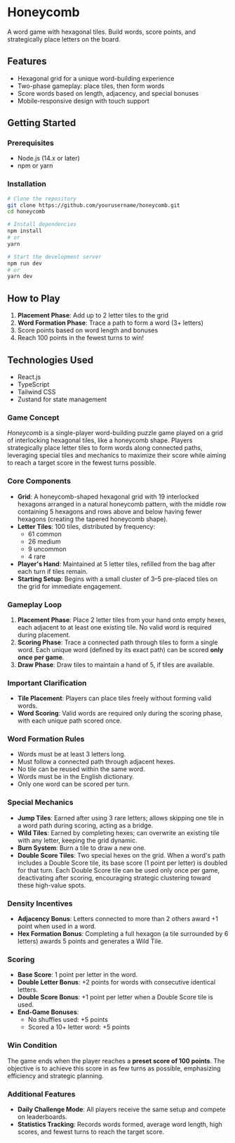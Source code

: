 # Honeycomb

A word game with hexagonal tiles. Build words, score points, and strategically place letters on the board.

## Features

- Hexagonal grid for a unique word-building experience
- Two-phase gameplay: place tiles, then form words
- Score words based on length, adjacency, and special bonuses
- Mobile-responsive design with touch support

## Getting Started

### Prerequisites

- Node.js (14.x or later)
- npm or yarn

### Installation

```bash
# Clone the repository
git clone https://github.com/yourusername/honeycomb.git
cd honeycomb

# Install dependencies
npm install
# or
yarn

# Start the development server
npm run dev
# or
yarn dev
```

## How to Play

1. **Placement Phase**: Add up to 2 letter tiles to the grid
2. **Word Formation Phase**: Trace a path to form a word (3+ letters)
3. Score points based on word length and bonuses
4. Reach 100 points in the fewest turns to win!

## Technologies Used

- React.js
- TypeScript
- Tailwind CSS
- Zustand for state management

### Game Concept
*Honeycomb* is a single-player word-building puzzle game played on a grid of interlocking hexagonal tiles, like a honeycomb shape. Players strategically place letter tiles to form words along connected paths, leveraging special tiles and mechanics to maximize their score while aiming to reach a target score in the fewest turns possible.

### Core Components
- **Grid**: A honeycomb-shaped hexagonal grid with 19 interlocked hexagons arranged in a natural honeycomb pattern, with the middle row containing 5 hexagons and rows above and below having fewer hexagons (creating the tapered honeycomb shape).
- **Letter Tiles**: 100 tiles, distributed by frequency:
    - 61 common
    - 26 medium
    - 9 uncommon
    - 4 rare
- **Player's Hand**: Maintained at 5 letter tiles, refilled from the bag after each turn if tiles remain.
- **Starting Setup**: Begins with a small cluster of 3–5 pre-placed tiles on the grid for immediate engagement.

### Gameplay Loop
1. **Placement Phase**: Place 2 letter tiles from your hand onto empty hexes, each adjacent to at least one existing tile. No valid word is required during placement.
2. **Scoring Phase**: Trace a connected path through tiles to form a single word. Each unique word (defined by its exact path) can be scored **only once per game**.
3. **Draw Phase**: Draw tiles to maintain a hand of 5, if tiles are available.

### Important Clarification
- **Tile Placement**: Players can place tiles freely without forming valid words.
- **Word Scoring**: Valid words are required only during the scoring phase, with each unique path scored once.

### Word Formation Rules
- Words must be at least 3 letters long.
- Must follow a connected path through adjacent hexes.
- No tile can be reused within the same word.
- Words must be in the English dictionary.
- Only one word can be scored per turn.

### Special Mechanics
- **Jump Tiles**: Earned after using 3 rare letters; allows skipping one tile in a word path during scoring, acting as a bridge.
- **Wild Tiles**: Earned by completing hexes; can overwrite an existing tile with any letter, keeping the grid dynamic.
- **Burn System**: Burn a tile to draw a new one.
- **Double Score Tiles**: Two special hexes on the grid. When a word's path includes a Double Score tile, its base score (1 point per letter) is doubled for that turn. Each Double Score tile can be used only once per game, deactivating after scoring, encouraging strategic clustering toward these high-value spots.

### Density Incentives
- **Adjacency Bonus**: Letters connected to more than 2 others award +1 point when used in a word.
- **Hex Formation Bonus**: Completing a full hexagon (a tile surrounded by 6 letters) awards 5 points and generates a Wild Tile.

### Scoring
- **Base Score**: 1 point per letter in the word.
- **Double Letter Bonus**: +2 points for words with consecutive identical letters.
- **Double Score Bonus**: +1 point per letter when a Double Score tile is used.
- **End-Game Bonuses**:
    - No shuffles used: +5 points
    - Scored a 10+ letter word: +5 points

### Win Condition
The game ends when the player reaches a **preset score of 100 points**. The objective is to achieve this score in as few turns as possible, emphasizing efficiency and strategic planning.

### Additional Features
- **Daily Challenge Mode**: All players receive the same setup and compete on leaderboards.
- **Statistics Tracking**: Records words formed, average word length, high scores, and fewest turns to reach the target score.
